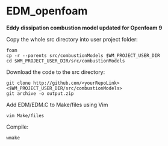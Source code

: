 # EDM_openfoam
**Eddy dissipation combustion model updated for Openfoam 9**

Copy the whole src directory into user project folder:
```
foam
cp -r --parents src/combustionModels $WM_PROJECT_USER_DIR
cd $WM_PROJECT_USER_DIR/src/combustionModels
```
Download the code to the src directory:
```
git clone http://github.com/<yourRepoLink> <$WM_PROJECT_USER_DIR/src/combustionModels>
git archive -o output.zip
```
Add EDM/EDM.C to Make/files using Vim
```
vim Make/files
```
Compile:
```
wmake
```
